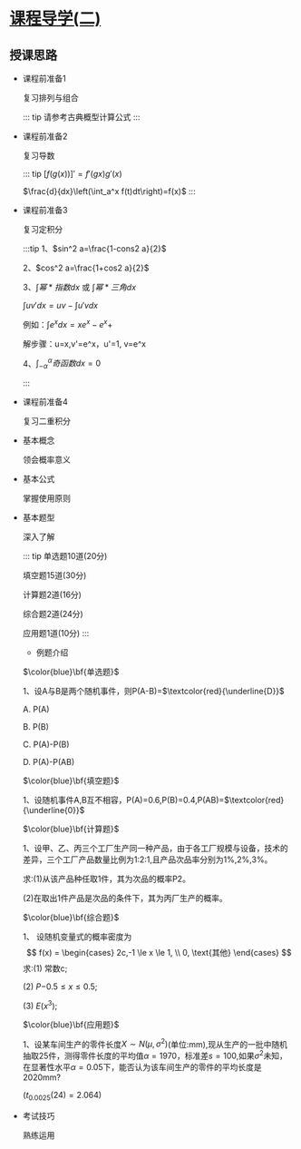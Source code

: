 # [课程导学(二)](https://www.bilibili.com/video/BV1XJ411173b?p=2)

## 授课思路

- 课程前准备1

  复习排列与组合

  ::: tip
  请参考古典概型计算公式
  :::

- 课程前准备2

  复习导数

  ::: tip
  $[f(g(x))]'=f'(gx)g'(x)$

  $\frac{d}{dx}\left(\int_a^x f(t)dt\right)=f(x)$
  :::

- 课程前准备3

  复习定积分

  :::tip
  1、$sin^2 a=\frac{1-cons2 a}{2}$

  2、$cos^2 a=\frac{1+cos2 a}{2}$

  3、$\int 幂*指数 dx$ 或     $\int 幂*三角 dx$
  
  $\int uv'dx=uv-\int u'vdx$

  例如：$\int e^x dx=xe^x-e^x+$

  解步骤：u=x,v'=e^x，u'=1, v=e^x

  4、$\int_{-\alpha}^\alpha 奇函数dx=0$

  :::

- 课程前准备4

  复习二重积分

- 基本概念

  领会概率意义

- 基本公式

  掌握使用原则

- 基本题型

  深入了解

  ::: tip
  单选题10道(20分)

  填空题15道(30分)

  计算题2道(16分)

  综合题2道(24分)

  应用题1道(10分)
  :::

  - 例题介绍

  $\color{blue}\bf{单选题}$

  1、设A与B是两个随机事件，则P(A-B)=$\textcolor{red}{\underline{D}}$

  A. P(A)

  B. P(B)

  C. P(A)-P(B)

  D. P(A)-P(AB)

  $\color{blue}\bf{填空题}$

  1、设随机事件A,B互不相容，P(A)=0.6,P(B)=0.4,P(AB)=$\textcolor{red}{\underline{0}}$

  $\color{blue}\bf{计算题}$

  1、设甲、乙、丙三个工厂生产同一种产品，由于各工厂规模与设备，技术的差异，三个工厂产品数量比例为1:2:1,且产品次品率分别为1%,2%,3%。

  求:(1)从该产品种任取1件，其为次品的概率P2。

  (2)在取出1件产品是次品的条件下，其为丙厂生产的概率。

  $\color{blue}\bf{综合题}$

  1、 设随机变量式的概率密度为
  $$
  f(x) =
  \begin{cases}
  2c,-1 \le x \le 1,  \\
  0, \text{其他}
  \end{cases}
  $$
  求:(1) 常数c;

  (2) $P{-0.5\le x \le 0.5};$

  (3) $E(x^3)$;

  $\color{blue}\bf{应用题}$

  1、设某车间生产的零件长度$X\sim N(\mu,\sigma^2)$(单位:mm),现从生产的一批中随机抽取25件，测得零件长度的平均值$\alpha =1970$，标准差$s=100$,如果$\sigma^2$未知，在显著性水平$\alpha =0.05$下，能否认为该车间生产的零件的平均长度是2020mm?

  $(t_{0.0025}(24)=2.064)$

- 考试技巧

  熟练运用
